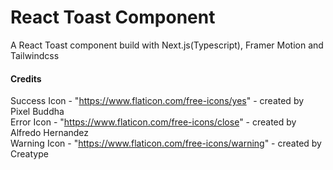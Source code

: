 # React Toast Component

A React Toast component build with Next.js(Typescript), Framer Motion and Tailwindcss

#### Credits

Success Icon - "https://www.flaticon.com/free-icons/yes" - created by Pixel Buddha  
Error Icon - "https://www.flaticon.com/free-icons/close" - created by Alfredo Hernandez  
Warning Icon - "https://www.flaticon.com/free-icons/warning" - created by Creatype
